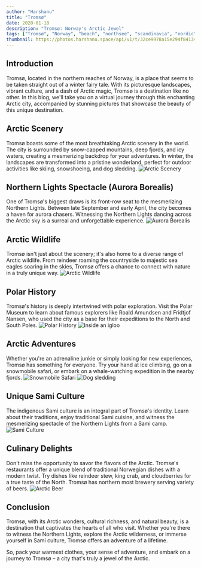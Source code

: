```yaml
---
author: "Harshanu"
title: "Tromsø"
date: 2020-01-18
description: "Tromsø: Norway's Arctic Jewel"
tags: ["Tromsø", "Norway", "beach", "northsee", "scandinavia", "nordic", "dogsledding", "reindeers"]
thumbnail: https://photos.harshanu.space/api/v1/t/32ce9978a15e294f841342d28d4fca62d11daebf/2zwabhu7/fit_2048
---
```


## Introduction

Tromsø, located in the northern reaches of Norway, is a place that seems to be taken straight out of a winter fairy tale. With its picturesque landscapes, vibrant culture, and a dash of Arctic magic, Tromsø is a destination like no other. In this blog, we'll take you on a virtual journey through this enchanting Arctic city, accompanied by stunning pictures that showcase the beauty of this unique destination.

## Arctic Scenery

Tromsø boasts some of the most breathtaking Arctic scenery in the world. The city is surrounded by snow-capped mountains, deep fjords, and icy waters, creating a mesmerizing backdrop for your adventures. In winter, the landscapes are transformed into a pristine wonderland, perfect for outdoor activities like skiing, snowshoeing, and dog sledding.
![ Arctic Scenery ](https://photos.harshanu.space/api/v1/t/ecc97727c23ef62a21bddb371586c65582d31f60/2zwabhu7/fit_2048)

## Northern Lights Spectacle (Aurora Borealis)

One of Tromsø's biggest draws is its front-row seat to the mesmerizing Northern Lights. Between late September and early April, the city becomes a haven for aurora chasers. Witnessing the Northern Lights dancing across the Arctic sky is a surreal and unforgettable experience.
![ Aurora Borealis ](https://photos.harshanu.space/api/v1/t/9165968b00cd7ca21b2dfeb5e404e00a0c392969/2zwabhu7/fit_2048)

## Arctic Wildlife

Tromsø isn't just about the scenery; it's also home to a diverse range of Arctic wildlife. From reindeer roaming the countryside to majestic sea eagles soaring in the skies, Tromsø offers a chance to connect with nature in a truly unique way.
![ Arctic Wildlife ](https://photos.harshanu.space/api/v1/t/a7683c7c65116f50cd78fff670a24e20c3dca3aa/2zwabhu7/fit_2048)

## Polar History

Tromsø's history is deeply intertwined with polar exploration. Visit the Polar Museum to learn about famous explorers like Roald Amundsen and Fridtjof Nansen, who used the city as a base for their expeditions to the North and South Poles.
![ Polar History ](https://photos.harshanu.space/api/v1/t/86dfcc69e8c9997966fc4f5b192cc3b39c989bf1/2zwabhu7/fit_2048)
![ Inside an igloo ](https://photos.harshanu.space/api/v1/t/60394846cfe0396d1b314d42da298f6d0ed97d5c/2zwabhu7/fit_2048)

## Arctic Adventures

Whether you're an adrenaline junkie or simply looking for new experiences, Tromsø has something for everyone. Try your hand at ice climbing, go on a snowmobile safari, or embark on a whale-watching expedition in the nearby fjords.
![ Snowmobile Safari ](https://photos.harshanu.space/api/v1/t/a71d7d14645cb9c100787ccc019ecaeb136b9272/2zwabhu7/fit_2048)
![ Dog sledding ](https://photos.harshanu.space/api/v1/t/70a83dd69561e605fcd3b67bfcb87e4cba95ab4f/2zwabhu7/fit_2048)

## Unique Sami Culture

The indigenous Sami culture is an integral part of Tromsø's identity. Learn about their traditions, enjoy traditional Sami cuisine, and witness the mesmerizing spectacle of the Northern Lights from a Sami camp.
![ Sami Culture ](https://photos.harshanu.space/api/v1/t/eb8999e26c12279dc93aea40825333ae2aeef9c3/2zwabhu7/fit_2048)

## Culinary Delights

Don't miss the opportunity to savor the flavors of the Arctic. Tromsø's restaurants offer a unique blend of traditional Norwegian dishes with a modern twist. Try dishes like reindeer stew, king crab, and cloudberries for a true taste of the North. Tromsø has northern most brewery serving variety of beers.
![ Arctic Beer ](https://photos.harshanu.space/api/v1/t/27df20966e1fb2186861f053f911eb5c7b3ee860/2zwabhu7/fit_2048)

## Conclusion

Tromsø, with its Arctic wonders, cultural richness, and natural beauty, is a destination that captivates the hearts of all who visit. Whether you're there to witness the Northern Lights, explore the Arctic wilderness, or immerse yourself in Sami culture, Tromsø offers an adventure of a lifetime.

So, pack your warmest clothes, your sense of adventure, and embark on a journey to Tromsø – a city that's truly a jewel of the Arctic.